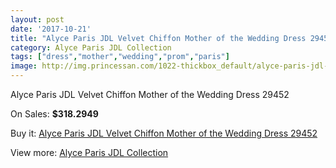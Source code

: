 ```yaml
---
layout: post
date: '2017-10-21'
title: "Alyce Paris JDL Velvet Chiffon Mother of the Wedding Dress 29452"
category: Alyce Paris JDL Collection
tags: ["dress","mother","wedding","prom","paris"]
image: http://img.princessan.com/1022-thickbox_default/alyce-paris-jdl-velvet-chiffon-mother-of-the-wedding-dress-29452.jpg
---
```

Alyce Paris JDL Velvet Chiffon Mother of the Wedding Dress 29452

On Sales: **$318.2949**
<a href="https://www.princessan.com/en/alyce-paris-jdl-collection/490-alyce-paris-jdl-velvet-chiffon-mother-of-the-wedding-dress-29452.html"><amp-img layout="responsive" width="600" height="600" src="//img.princessan.com/1022-thickbox_default/alyce-paris-jdl-velvet-chiffon-mother-of-the-wedding-dress-29452.jpg" alt="Alyce Paris JDL Velvet Chiffon Mother of the Wedding Dress 29452 0" /></a>
<a href="https://www.princessan.com/en/alyce-paris-jdl-collection/490-alyce-paris-jdl-velvet-chiffon-mother-of-the-wedding-dress-29452.html"><amp-img layout="responsive" width="600" height="600" src="//img.princessan.com/1023-thickbox_default/alyce-paris-jdl-velvet-chiffon-mother-of-the-wedding-dress-29452.jpg" alt="Alyce Paris JDL Velvet Chiffon Mother of the Wedding Dress 29452 1" /></a>

Buy it: [Alyce Paris JDL Velvet Chiffon Mother of the Wedding Dress 29452](https://www.princessan.com/en/alyce-paris-jdl-collection/490-alyce-paris-jdl-velvet-chiffon-mother-of-the-wedding-dress-29452.html "Alyce Paris JDL Velvet Chiffon Mother of the Wedding Dress 29452")

View more: [Alyce Paris JDL Collection](https://www.princessan.com/en/7-alyce-paris-jdl-collection "Alyce Paris JDL Collection")
